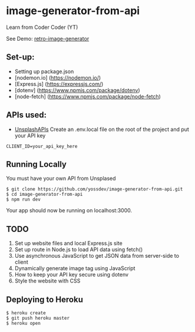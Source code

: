 # image-generator-from-api

Learn from Coder Coder (YT)

See Demo: [retro-image-generator](https://yodev-retro-image-generator.herokuapp.com/)

## Set-up:

- Setting up package.json
- [nodemon.io] (https://nodemon.io/)
- [Express.js] (https://expressjs.com/)
- [dotenv] (https://www.npmjs.com/package/dotenv)
- [node-fetch] (https://www.npmjs.com/package/node-fetch)

## APIs used:

- [UnsplashAPIs](https://unsplash.com/developers) Create an .env.local file on the root of the project and put your API key

```
CLIENT_ID=your_api_key_here
```

## Running Locally

You must have your own API from Unsplased

```
$ git clone https://github.com/yossdev/image-generator-from-api.git
$ cd image-generator-from-api
$ npm run dev
```

Your app should now be running on localhost:3000.

## TODO

1. Set up website files and local Express.js site
2. Set up route in Node.js to load API data using fetch()
3. Use asynchronous JavaScript to get JSON data from server-side to client
4. Dynamically generate image tag using JavaScript
5. How to keep your API key secure using dotenv
6. Style the website with CSS

## Deploying to Heroku

```
$ heroku create
$ git push heroku master
$ heroku open
```

